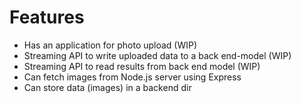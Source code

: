 # Features
* Has an application for photo upload (WIP)
* Streaming API to write uploaded data to a back end-model (WIP)
* Streaming API to read results from back end model (WIP)
* Can fetch images from Node.js server using Express
* Can store data (images) in a backend dir
